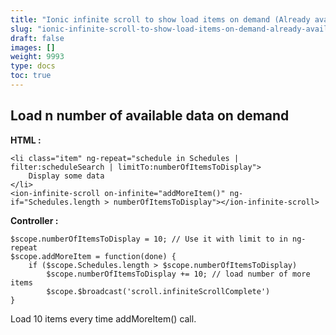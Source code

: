 ```yaml
---
title: "Ionic infinite scroll to show load items on demand (Already available data not by Http Request)"
slug: "ionic-infinite-scroll-to-show-load-items-on-demand-already-available-data-not-by-http-request"
draft: false
images: []
weight: 9993
type: docs
toc: true
---
```


## Load n number of available data on demand
**HTML :**

    <li class="item" ng-repeat="schedule in Schedules | filter:scheduleSearch | limitTo:numberOfItemsToDisplay">
        Display some data
    </li> 
    <ion-infinite-scroll on-infinite="addMoreItem()" ng-if="Schedules.length > numberOfItemsToDisplay"></ion-infinite-scroll>

**Controller :**

    $scope.numberOfItemsToDisplay = 10; // Use it with limit to in ng-repeat
    $scope.addMoreItem = function(done) {
        if ($scope.Schedules.length > $scope.numberOfItemsToDisplay)
            $scope.numberOfItemsToDisplay += 10; // load number of more items
            $scope.$broadcast('scroll.infiniteScrollComplete')
    }   

Load 10 items every time addMoreItem() call.

